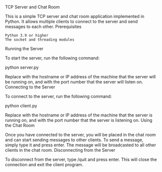 TCP Server and Chat Room

This is a simple TCP server and chat room application implemented in Python. It allows multiple clients to connect to the server and send messages to each other.
Prerequisites

    Python 3.9 or higher
    The socket and threading modules

Running the Server

To start the server, run the following command:

python server.py <host> <port>

Replace <host> with the hostname or IP address of the machine that the server will be running on, and <port> with the port number that the server will listen on.
Connecting to the Server

To connect to the server, run the following command:

python client.py <host> <port>

Replace <host> with the hostname or IP address of the machine that the server is running on, and <port> with the port number that the server is listening on.
Using the Chat Room

Once you have connected to the server, you will be placed in the chat room and can start sending messages to other clients. To send a message, simply type it and press enter. The message will be broadcasted to all other clients in the chat room.
Disconnecting from the Server

To disconnect from the server, type /quit and press enter. This will close the connection and exit the client program.

